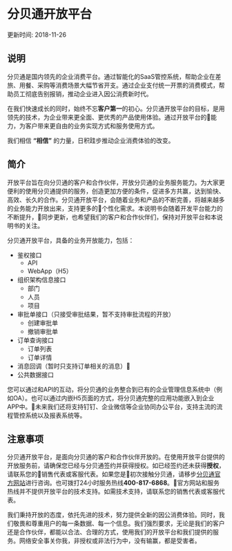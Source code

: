 # **分贝通开放平台**

更新时间: 2018-11-26

## **说明**

分贝通是国内领先的企业消费平台。通过智能化的SaaS管控系统，帮助企业在差旅、用餐、采购等消费场景大幅节省开支。通过企业支付统一开票的消费模式，帮助员工彻底告别报销，推动企业进入因公消费新时代。

在我们快速成长的同时，始终不忘**客户第一**的初心。分贝通开放平台的目标，是用领先的技术，为企业带来更全面、更优秀的产品使用体验。通过开放平台的能力，为客户带来更自由的业务实现方式和服务使用方式。

我们相信 **“相信”** 的力量，日积跬步推动企业消费体验的改变。

## **简介**

开放平台旨在向分贝通的客户和合作伙伴，开放分贝通的业务服务能力。为大家更便利的使用分贝通提供的服务，创造更加方便的条件，促进多方共赢，达到愉快、高效、长久的合作。分贝通开放平台，会随着业务和产品的不断完善，将越来越多的业务能力开放出来，支持更多的个性化需求。本说明书会随着开发平台能力的不断提升，同步更新，也希望我们的客户和合作伙伴们，保持对开放平台和本说明书的关注。

分贝通开放平台，具备的业务开放能力，包括：

- 鉴权接口
  - API
  - WebApp（H5）
- 组织架构信息接口
  - 部门
  - 人员
  - 项目
- 审批单接口（只接受审批结果，暂不支持审批流程的开放）
  - 创建审批单
  - 撤销审批单
- 订单查询接口
  - 订单列表
  - 订单详情
- 消息回调（暂时只支持订单相关的消息）
- 公共数据接口

您可以通过和API的互动，将分贝通的业务整合到已有的企业管理信息系统中（例如OA）。也可以通过内嵌H5页面的方式，将分贝通完整的应用功能嵌入到企业APP中。未来我们还将支持钉钉、企业微信等企业协同办公平台，支持主流的流程管控系统以及报表系统等。

## **注意事项**

分贝通开放平台，是面向分贝通的客户和合作伙伴开放的。在使用开放平台提供的开放服务前，请确保您已经与分贝通签约并获得授权。如已经签约还未获得**授权**，请联系您的销售代表或客服代表。如果您是初次接触分贝通，请移步[分贝通官方网站](http://www.fenbeitong.com)进行咨询。也可拨打24小时服务热线**400-817-6868**。官方网站和服务热线并不提供开放平台的技术支持。如需技术支持，请联系您的销售代表或客服代表。

我们秉持开放的态度，依托先进的技术，努力提供全新的因公消费体验。同时，我们敬畏和尊重用户的每一条数据、每一个信息。我们强烈要求，无论是我们的客户还是合作伙伴，都能以合法、合理的方式，使用我们的开放平台和我们提供的服务。网络安全事关你我，非授权或非法行为中，没有输赢，都是受害者。
